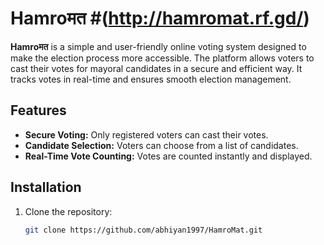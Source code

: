 # Hamroमत #(http://hamromat.rf.gd/)

**Hamroमत** is a simple and user-friendly online voting system designed to make the election process more accessible. The platform allows voters to cast their votes for mayoral candidates in a secure and efficient way. It tracks votes in real-time and ensures smooth election management.

## Features

- **Secure Voting:** Only registered voters can cast their votes.
- **Candidate Selection:** Voters can choose from a list of candidates.
- **Real-Time Vote Counting:** Votes are counted instantly and displayed.

## Installation

1. Clone the repository:
   ```bash
   git clone https://github.com/abhiyan1997/HamroMat.git
